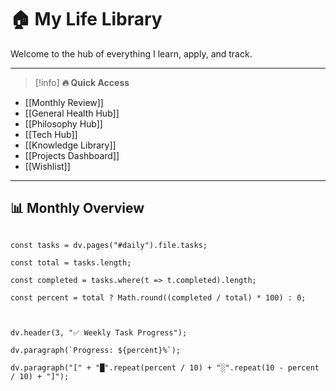 # 🏠 My Life Library
  
Welcome to the hub of everything I learn, apply, and track.

---

> [!info] **🔥 Quick Access**

- [[Monthly Review]]
- [[General Health Hub]]
- [[Philosophy Hub]]
- [[Tech Hub]]
- [[Knowledge Library]]
- [[Projects Dashboard]]
- [[Wishlist]]
---
## 📊 Monthly Overview

```dataviewjs

const tasks = dv.pages("#daily").file.tasks;

const total = tasks.length;

const completed = tasks.where(t => t.completed).length;

const percent = total ? Math.round((completed / total) * 100) : 0;

  

dv.header(3, "✅ Weekly Task Progress");

dv.paragraph(`Progress: ${percent}%`);

dv.paragraph("[" + "█".repeat(percent / 10) + "░".repeat(10 - percent / 10) + "]");
```

